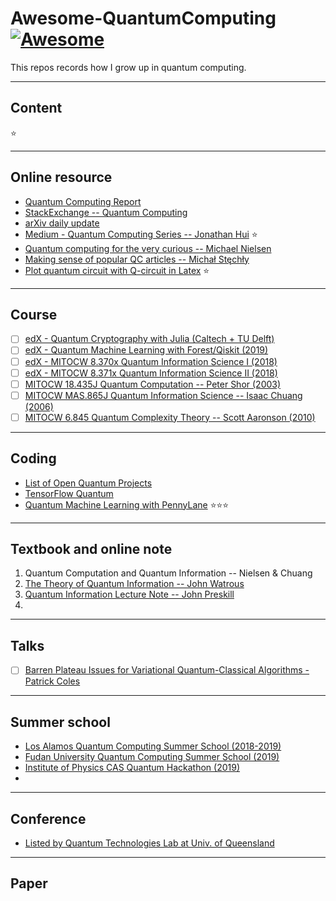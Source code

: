 # Awesome-QuantumComputing [![Awesome](https://awesome.re/badge.svg)](https://awesome.re)

This repos records how I grow up in quantum computing.

---
## Content
:star:

---
## Online resource
- [Quantum Computing Report](https://quantumcomputingreport.com/news/)
- [StackExchange -- Quantum Computing](https://quantumcomputing.stackexchange.com/questions?sort=MostVotes&edited=true)
- [arXiv daily update](https://arxiv.org/list/quant-ph/recent)
- [Medium - Quantum Computing Series -- Jonathan Hui](https://medium.com/@jonathan_hui/qc-quantum-computing-series-10ddd7977abd) :star:
- [Quantum computing for the very curious -- Michael Nielsen](https://quantum.country/qcvc)
- [Making sense of popular QC articles -- Michał Stęchły](https://www.mustythoughts.com/post/making-sense-of-popular-qc-articles)
- [Plot quantum circuit with Q-circuit in Latex](http://physics.unm.edu/CQuIC/Qcircuit/Qtutorial.pdf) :star:


---
## Course
- [ ] [edX - Quantum Cryptography with Julia (Caltech + TU Delft)](https://www.edx.org/course/quantum-cryptography)
- [ ] [edX - Quantum Machine Learning with Forest/Qiskit (2019)](https://github.com/kaminotesf/Quantum-Machine-Learning)
- [ ] [edX - MITOCW 8.370x Quantum Information Science I (2018)](https://courses.edx.org/courses/course-v1:MITx+8.370.1x+1T2018/course/)
- [ ] [edX - MITOCW 8.371x Quantum Information Science II (2018)](https://courses.edx.org/courses/course-v1:MITx+8.371.1x+2T2018/course/)
- [ ] [MITOCW 18.435J Quantum Computation -- Peter Shor (2003)](https://ocw.mit.edu/courses/mathematics/18-435j-quantum-computation-fall-2003/)
- [ ] [MITOCW MAS.865J Quantum Information Science -- Isaac Chuang (2006)](https://ocw.mit.edu/courses/media-arts-and-sciences/mas-865j-quantum-information-science-spring-2006/)
- [ ] [MITOCW 6.845 Quantum Complexity Theory -- Scott Aaronson (2010)](https://ocw.mit.edu/courses/electrical-engineering-and-computer-science/6-845-quantum-complexity-theory-fall-2010/)

---
## Coding
- [List of Open Quantum Projects](https://qosf.org/project_list/)
- [TensorFlow Quantum](https://www.tensorflow.org/quantum)
- [Quantum Machine Learning with PennyLane](https://pennylane.ai/qml/) :star::star::star:


---
## Textbook and online note
1. Quantum Computation and Quantum Information -- Nielsen & Chuang
1. [The Theory of Quantum Information -- John Watrous](https://cs.uwaterloo.ca/~watrous/TQI/)
1. [Quantum Information Lecture Note -- John Preskill](http://www.theory.caltech.edu/~preskill/ph219/index.html#lecture)
1.


---
## Talks
- [ ] [Barren Plateau Issues for Variational Quantum-Classical Algorithms - Patrick Coles](https://www.youtube.com/watch?v=ijY7WSa7u-4)


---
## Summer school
- [Los Alamos Quantum Computing Summer School (2018-2019)](https://www.lanl.gov/projects/national-security-education-center/information-science-technology/summer-schools/quantumcomputing/how-to-apply.php)
- [Fudan University Quantum Computing Summer School (2019)](http://phys.fudan.edu.cn/9c/5b/c7453a171099/page.htm)
- [Institute of Physics CAS Quantum Hackathon (2019)](https://zhuanlan.zhihu.com/p/60799422)
- []()

---
## Conference
- [Listed by Quantum Technologies Lab at Univ. of Queensland](http://quantum.info/conf/2020.html)



---
## Paper
